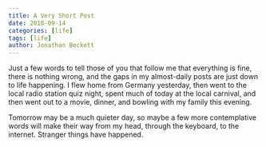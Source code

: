 ```yaml
---
title: A Very Short Post
date: 2018-09-14
categories: [life]
tags: [life]
author: Jonathan Beckett
---
```


Just a few words to tell those of you that follow me that everything is fine, there is nothing wrong, and the gaps in my almost-daily posts are just down to life happening. I flew home from Germany yesterday, then went to the local radio station quiz night, spent much of today at the local carnival, and then went out to a movie, dinner, and bowling with my family this evening.

Tomorrow may be a much quieter day, so maybe a few more contemplative words will make their way from my head, through the keyboard, to the internet. Stranger things have happened.